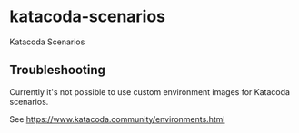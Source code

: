 # katacoda-scenarios

Katacoda Scenarios

## Troubleshooting

Currently it's not possible to use custom environment images for Katacoda scenarios.

See <https://www.katacoda.community/environments.html>
